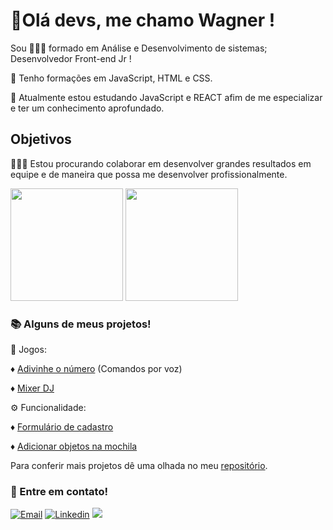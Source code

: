 # 👋Olá devs, me chamo Wagner !
Sou 👨🏻‍🎓 formado em Análise e Desenvolvimento de sistemas; Desenvolvedor Front-end Jr !


🧠 Tenho formações em JavaScript, HTML e CSS.

🎯 Atualmente estou estudando JavaScript e REACT afim de me especializar e ter um conhecimento aprofundado.

## Objetivos

👨🏻‍💻 Estou procurando colaborar em desenvolver grandes resultados em equipe e de maneira que possa me desenvolver profissionalmente.


<div>
  <img height="180em" src="https://github-readme-stats.vercel.app/api?username=WagProjects&show_icons=true&theme=tokyonight"/>
  <img height="180em" src="https://github-readme-stats.vercel.app/api/top-langs/?username=WagProjects&layout=compact&theme=tokyonight"/>
</div>

### 📚 Alguns de meus projetos!
🎲 Jogos:

♦ [Adivinhe o número](https://wagprojects.github.io/numero-secreto/) (Comandos por voz)

♦ [Mixer DJ](https://wagprojects.github.io/Mixer/)

⚙ Funcionalidade:

♦ [Formulário de cadastro](https://wagprojects.github.io/Projeto-FormulriodeCadastro/)

♦ [Adicionar objetos na mochila](https://wagprojects.github.io/Projeto-Mochila/)


Para conferir mais projetos dê uma olhada no meu [repositório](https://github.com/WagProjects?tab=repositories).

### 📩 Entre em contato!

[![Email](https://img.shields.io/badge/Gmail-D14836?style=for-the-badge&logo=gmail&logoColor=white)](mailto:wagneros@gmail.com)
[![Linkedin](https://img.shields.io/badge/LinkedIn-0077B5?style=for-the-badge&logo=linkedin&logoColor=white)](https://www.linkedin.com/in/wagner-oliveira-b3959a170/)
[![](https://img.shields.io/badge/website-000000?style=for-the-badge&logo=About.me&logoColor=white)]()
